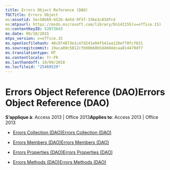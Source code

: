 ```yaml
---
title: Errors Object Reference (DAO)
TOCTitle: Errors Object
ms:assetid: 5ec58b69-652b-4e5d-9f3f-33be1c83dfcd
ms:mtpsurl: https://msdn.microsoft.com/library/Dn142155(v=office.15)
ms:contentKeyID: 52072643
ms.date: 09/18/2015
mtps_version: v=office.15
ms.openlocfilehash: 40c874873e1c47d241e04f541aa128ef70fcf021
ms.sourcegitcommit: 19aca09c5812cfb98b68b5d4604dcaa814479df7
ms.translationtype: MT
ms.contentlocale: fr-FR
ms.lasthandoff: 10/09/2018
ms.locfileid: "25469529"
---
```

# <a name="errors-object-reference-dao"></a><span data-ttu-id="bf40b-102">Errors Object Reference (DAO)</span><span class="sxs-lookup"><span data-stu-id="bf40b-102">Errors Object Reference (DAO)</span></span>


<span data-ttu-id="bf40b-103">**S’applique à**: Access 2013 | Office 2013</span><span class="sxs-lookup"><span data-stu-id="bf40b-103">**Applies to**: Access 2013 | Office 2013</span></span>



  - [<span data-ttu-id="bf40b-104">Errors Collection (DAO)</span><span class="sxs-lookup"><span data-stu-id="bf40b-104">Errors Collection (DAO)</span></span>](errors-collection-dao.md)

  - [<span data-ttu-id="bf40b-105">Errors Members (DAO)</span><span class="sxs-lookup"><span data-stu-id="bf40b-105">Errors Members (DAO)</span></span>](errors-members-dao.md)

  - [<span data-ttu-id="bf40b-106">Errors Properties (DAO)</span><span class="sxs-lookup"><span data-stu-id="bf40b-106">Errors Properties (DAO)</span></span>](errors-properties-dao.md)

  - [<span data-ttu-id="bf40b-107">Errors Methods (DAO)</span><span class="sxs-lookup"><span data-stu-id="bf40b-107">Errors Methods (DAO)</span></span>](errors-methods-dao.md)

